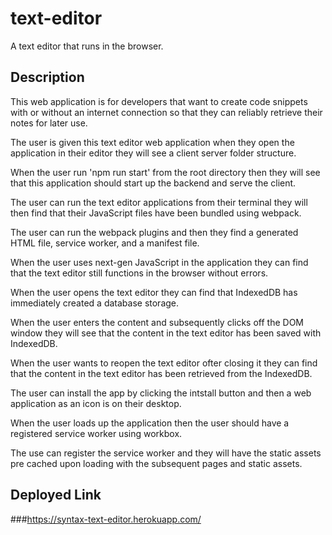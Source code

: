 # text-editor
A text editor that runs in the browser.

## Description
This web application is for developers that want to create code snippets with or without an internet connection so that they can reliably retrieve their notes for later use.

The user is given this text editor web application when they open the application in their editor they will see a client server folder structure.

When the user run 'npm run start' from the root directory then they will see that this application should start up the backend and serve the client.

The user can run the text editor applications from their terminal they will then find that their JavaScript files have been bundled using webpack.

The user can run the webpack plugins and then they find a generated HTML file, service worker, and a manifest file.

When the user uses next-gen JavaScript in the application they can find that the text editor still functions in the browser without errors.

When the user opens the text editor they can find that IndexedDB has immediately created a database storage.

When the user enters the content and subsequently clicks off the DOM window they will see that the content in the text editor has been saved with IndexedDB.

When the user wants to reopen the text editor ofter closing it they can find that the content in the text editor has been retrieved from the IndexedDB.

The user can install the app by clicking the intstall button and then a web application as an icon is on their desktop.

When the user loads up the application then the user should have a registered service worker using workbox.

The use can register the service worker and they will have the static assets pre cached upon loading with the subsequent pages and static assets.

## Deployed Link
###https://syntax-text-editor.herokuapp.com/
